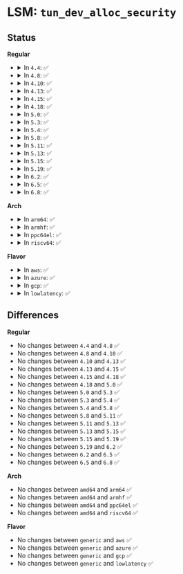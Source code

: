 # LSM: <code>tun_dev_alloc_security</code>

## Status
<b>Regular</b>
<ul>
<li>
<details>
<summary>In <code>4.4</code>: ✅</summary>

```c
int security_tun_dev_alloc_security(void **security);
```
</details>
</li>
<li>
<details>
<summary>In <code>4.8</code>: ✅</summary>

```c
int security_tun_dev_alloc_security(void **security);
```
</details>
</li>
<li>
<details>
<summary>In <code>4.10</code>: ✅</summary>

```c
int security_tun_dev_alloc_security(void **security);
```
</details>
</li>
<li>
<details>
<summary>In <code>4.13</code>: ✅</summary>

```c
int security_tun_dev_alloc_security(void **security);
```
</details>
</li>
<li>
<details>
<summary>In <code>4.15</code>: ✅</summary>

```c
int security_tun_dev_alloc_security(void **security);
```
</details>
</li>
<li>
<details>
<summary>In <code>4.18</code>: ✅</summary>

```c
int security_tun_dev_alloc_security(void **security);
```
</details>
</li>
<li>
<details>
<summary>In <code>5.0</code>: ✅</summary>

```c
int security_tun_dev_alloc_security(void **security);
```
</details>
</li>
<li>
<details>
<summary>In <code>5.3</code>: ✅</summary>

```c
int security_tun_dev_alloc_security(void **security);
```
</details>
</li>
<li>
<details>
<summary>In <code>5.4</code>: ✅</summary>

```c
int security_tun_dev_alloc_security(void **security);
```
</details>
</li>
<li>
<details>
<summary>In <code>5.8</code>: ✅</summary>

```c
int security_tun_dev_alloc_security(void **security);
```
</details>
</li>
<li>
<details>
<summary>In <code>5.11</code>: ✅</summary>

```c
int security_tun_dev_alloc_security(void **security);
```
</details>
</li>
<li>
<details>
<summary>In <code>5.13</code>: ✅</summary>

```c
int security_tun_dev_alloc_security(void **security);
```
</details>
</li>
<li>
<details>
<summary>In <code>5.15</code>: ✅</summary>

```c
int security_tun_dev_alloc_security(void **security);
```
</details>
</li>
<li>
<details>
<summary>In <code>5.19</code>: ✅</summary>

```c
int security_tun_dev_alloc_security(void **security);
```
</details>
</li>
<li>
<details>
<summary>In <code>6.2</code>: ✅</summary>

```c
int security_tun_dev_alloc_security(void **security);
```
</details>
</li>
<li>
<details>
<summary>In <code>6.5</code>: ✅</summary>

```c
int security_tun_dev_alloc_security(void **security);
```
</details>
</li>
<li>
<details>
<summary>In <code>6.8</code>: ✅</summary>

```c
int security_tun_dev_alloc_security(void **security);
```
</details>
</li>
</ul>
<b>Arch</b>
<ul>
<li>
<details>
<summary>In <code>arm64</code>: ✅</summary>

```c
int security_tun_dev_alloc_security(void **security);
```
</details>
</li>
<li>
<details>
<summary>In <code>armhf</code>: ✅</summary>

```c
int security_tun_dev_alloc_security(void **security);
```
</details>
</li>
<li>
<details>
<summary>In <code>ppc64el</code>: ✅</summary>

```c
int security_tun_dev_alloc_security(void **security);
```
</details>
</li>
<li>
<details>
<summary>In <code>riscv64</code>: ✅</summary>

```c
int security_tun_dev_alloc_security(void **security);
```
</details>
</li>
</ul>
<b>Flavor</b>
<ul>
<li>
<details>
<summary>In <code>aws</code>: ✅</summary>

```c
int security_tun_dev_alloc_security(void **security);
```
</details>
</li>
<li>
<details>
<summary>In <code>azure</code>: ✅</summary>

```c
int security_tun_dev_alloc_security(void **security);
```
</details>
</li>
<li>
<details>
<summary>In <code>gcp</code>: ✅</summary>

```c
int security_tun_dev_alloc_security(void **security);
```
</details>
</li>
<li>
<details>
<summary>In <code>lowlatency</code>: ✅</summary>

```c
int security_tun_dev_alloc_security(void **security);
```
</details>
</li>
</ul>

## Differences
<b>Regular</b>
<ul>
<li>
No changes between <code>4.4</code> and <code>4.8</code> ✅
</li>
<li>
No changes between <code>4.8</code> and <code>4.10</code> ✅
</li>
<li>
No changes between <code>4.10</code> and <code>4.13</code> ✅
</li>
<li>
No changes between <code>4.13</code> and <code>4.15</code> ✅
</li>
<li>
No changes between <code>4.15</code> and <code>4.18</code> ✅
</li>
<li>
No changes between <code>4.18</code> and <code>5.0</code> ✅
</li>
<li>
No changes between <code>5.0</code> and <code>5.3</code> ✅
</li>
<li>
No changes between <code>5.3</code> and <code>5.4</code> ✅
</li>
<li>
No changes between <code>5.4</code> and <code>5.8</code> ✅
</li>
<li>
No changes between <code>5.8</code> and <code>5.11</code> ✅
</li>
<li>
No changes between <code>5.11</code> and <code>5.13</code> ✅
</li>
<li>
No changes between <code>5.13</code> and <code>5.15</code> ✅
</li>
<li>
No changes between <code>5.15</code> and <code>5.19</code> ✅
</li>
<li>
No changes between <code>5.19</code> and <code>6.2</code> ✅
</li>
<li>
No changes between <code>6.2</code> and <code>6.5</code> ✅
</li>
<li>
No changes between <code>6.5</code> and <code>6.8</code> ✅
</li>
</ul>
<b>Arch</b>
<ul>
<li>
No changes between <code>amd64</code> and <code>arm64</code> ✅
</li>
<li>
No changes between <code>amd64</code> and <code>armhf</code> ✅
</li>
<li>
No changes between <code>amd64</code> and <code>ppc64el</code> ✅
</li>
<li>
No changes between <code>amd64</code> and <code>riscv64</code> ✅
</li>
</ul>
<b>Flavor</b>
<ul>
<li>
No changes between <code>generic</code> and <code>aws</code> ✅
</li>
<li>
No changes between <code>generic</code> and <code>azure</code> ✅
</li>
<li>
No changes between <code>generic</code> and <code>gcp</code> ✅
</li>
<li>
No changes between <code>generic</code> and <code>lowlatency</code> ✅
</li>
</ul>
